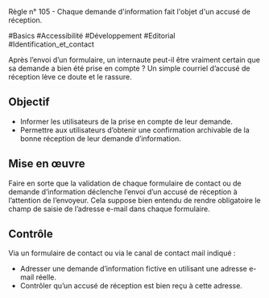 
Règle n° 105  - Chaque demande d'information fait l'objet d'un accusé de réception.

#Basics #Accessibilité #Développement #Editorial #Identification_et_contact

Après l’envoi d’un formulaire, un internaute peut-il être vraiment certain que sa demande a bien été prise en compte ? Un simple courriel d’accusé de réception lève ce doute et le rassure.

Objectif
--------

*   Informer les utilisateurs de la prise en compte de leur demande.
*   Permettre aux utilisateurs d’obtenir une confirmation archivable de la bonne réception de leur demande d’information.

Mise en œuvre
-------------

Faire en sorte que la validation de chaque formulaire de contact ou de demande d’information déclenche l’envoi d’un accusé de réception à l’attention de l’envoyeur. Cela suppose bien entendu de rendre obligatoire le champ de saisie de l’adresse e-mail dans chaque formulaire.

Contrôle
--------

Via un formulaire de contact ou via le canal de contact mail indiqué :

*   Adresser une demande d’information fictive en utilisant une adresse e-mail réelle.
*   Contrôler qu’un accusé de réception est bien reçu à cette adresse.
